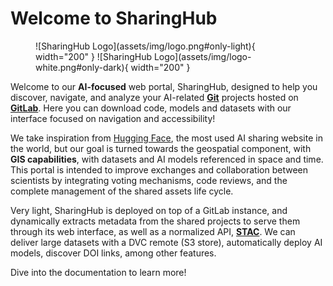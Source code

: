 # Welcome to SharingHub

<figure markdown>
  ![SharingHub Logo](assets/img/logo.png#only-light){ width="200" }
  ![SharingHub Logo](assets/img/logo-white.png#only-dark){ width="200" }
</figure>

Welcome to our **AI-focused** web portal, SharingHub, designed to help you discover, navigate, and analyze your AI-related **[Git](https://git-scm.com/)** projects hosted on **[GitLab](https://about.gitlab.com/)**. Here you can download code, models and datasets with our interface focused on navigation and accessibility!

We take inspiration from [Hugging Face](https://huggingface.co/), the most used AI sharing website in the world, but our goal is turned towards the geospatial component, with **GIS capabilities**, with datasets and AI models referenced in space and time. This portal is intended to improve exchanges and collaboration between scientists by integrating voting mechanisms, code reviews, and the complete management of the shared assets life cycle.

Very light, SharingHub is deployed on top of a GitLab instance, and dynamically extracts metadata from the shared projects to serve them through its web interface, as well as a normalized API, **[STAC](https://stacspec.org)**. We can deliver large datasets with a DVC remote (S3 store), automatically deploy AI models, discover DOI links, among other features.

Dive into the documentation to learn more!
